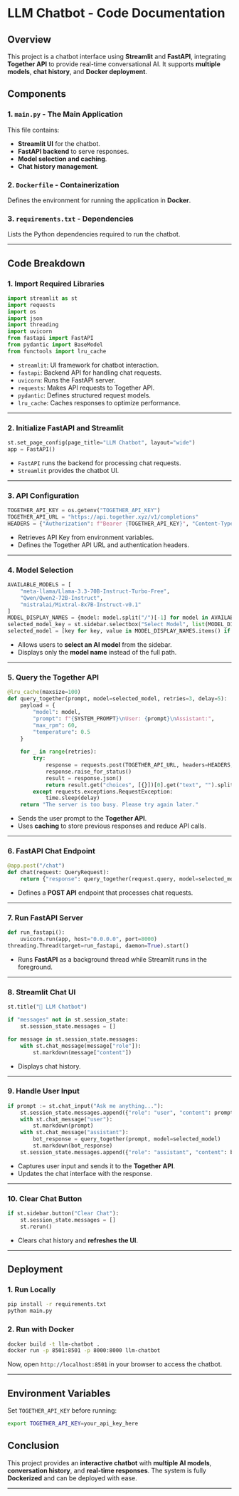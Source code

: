 # LLM Chatbot - Code Documentation

## Overview
This project is a chatbot interface using **Streamlit** and **FastAPI**, integrating **Together API** to provide real-time conversational AI. It supports **multiple models**, **chat history**, and **Docker deployment**.

## Components

### 1. `main.py` - The Main Application
This file contains:
- **Streamlit UI** for the chatbot.
- **FastAPI backend** to serve responses.
- **Model selection and caching**.
- **Chat history management**.

### 2. `Dockerfile` - Containerization
Defines the environment for running the application in **Docker**.

### 3. `requirements.txt` - Dependencies
Lists the Python dependencies required to run the chatbot.

---

## Code Breakdown

### **1. Import Required Libraries**
```python
import streamlit as st
import requests
import os
import json
import threading
import uvicorn
from fastapi import FastAPI
from pydantic import BaseModel
from functools import lru_cache
```

- `streamlit`: UI framework for chatbot interaction.
- `fastapi`: Backend API for handling chat requests.
- `uvicorn`: Runs the FastAPI server.
- `requests`: Makes API requests to Together API.
- `pydantic`: Defines structured request models.
- `lru_cache`: Caches responses to optimize performance.

---

### **2. Initialize FastAPI and Streamlit**
```python
st.set_page_config(page_title="LLM Chatbot", layout="wide")
app = FastAPI()
```
- `FastAPI` runs the backend for processing chat requests.
- `Streamlit` provides the chatbot UI.

---

### **3. API Configuration**
```python
TOGETHER_API_KEY = os.getenv("TOGETHER_API_KEY")
TOGETHER_API_URL = "https://api.together.xyz/v1/completions"
HEADERS = {"Authorization": f"Bearer {TOGETHER_API_KEY}", "Content-Type": "application/json"}
```
- Retrieves API Key from environment variables.
- Defines the Together API URL and authentication headers.

---

### **4. Model Selection**
```python
AVAILABLE_MODELS = [
    "meta-llama/Llama-3.3-70B-Instruct-Turbo-Free",
    "Qwen/Qwen2-72B-Instruct",
    "mistralai/Mixtral-8x7B-Instruct-v0.1"
]
MODEL_DISPLAY_NAMES = {model: model.split("/")[-1] for model in AVAILABLE_MODELS}
selected_model_key = st.sidebar.selectbox("Select Model", list(MODEL_DISPLAY_NAMES.values()), index=0)
selected_model = [key for key, value in MODEL_DISPLAY_NAMES.items() if value == selected_model_key][0]
```
- Allows users to **select an AI model** from the sidebar.
- Displays only the **model name** instead of the full path.

---

### **5. Query the Together API**
```python
@lru_cache(maxsize=100)
def query_together(prompt, model=selected_model, retries=3, delay=5):
    payload = {
        "model": model,
        "prompt": f"{SYSTEM_PROMPT}\nUser: {prompt}\nAssistant:",
        "max_rpm": 60,
        "temperature": 0.5
    }
    
    for _ in range(retries):
        try:
            response = requests.post(TOGETHER_API_URL, headers=HEADERS, json=payload)
            response.raise_for_status()
            result = response.json()
            return result.get("choices", [{}])[0].get("text", "").split("User", 1)[0].strip()
        except requests.exceptions.RequestException:
            time.sleep(delay)
    return "The server is too busy. Please try again later."
```
- Sends the user prompt to the **Together API**.
- Uses **caching** to store previous responses and reduce API calls.

---

### **6. FastAPI Chat Endpoint**
```python
@app.post("/chat")
def chat(request: QueryRequest):
    return {"response": query_together(request.query, model=selected_model)}
```
- Defines a **POST API** endpoint that processes chat requests.

---

### **7. Run FastAPI Server**
```python
def run_fastapi():
    uvicorn.run(app, host="0.0.0.0", port=8000)
threading.Thread(target=run_fastapi, daemon=True).start()
```
- Runs **FastAPI** as a background thread while Streamlit runs in the foreground.

---

### **8. Streamlit Chat UI**
```python
st.title("🤖 LLM Chatbot")

if "messages" not in st.session_state:
    st.session_state.messages = []

for message in st.session_state.messages:
    with st.chat_message(message["role"]):
        st.markdown(message["content"])
```
- Displays chat history.

---

### **9. Handle User Input**
```python
if prompt := st.chat_input("Ask me anything..."):
    st.session_state.messages.append({"role": "user", "content": prompt})
    with st.chat_message("user"):
        st.markdown(prompt)
    with st.chat_message("assistant"):
        bot_response = query_together(prompt, model=selected_model)
        st.markdown(bot_response)
    st.session_state.messages.append({"role": "assistant", "content": bot_response})
```
- Captures user input and sends it to the **Together API**.
- Updates the chat interface with the response.

---

### **10. Clear Chat Button**
```python
if st.sidebar.button("Clear Chat"):
    st.session_state.messages = []
    st.rerun()
```
- Clears chat history and **refreshes the UI**.

---

## **Deployment**

### **1. Run Locally**
```sh
pip install -r requirements.txt
python main.py
```

### **2. Run with Docker**
```sh
docker build -t llm-chatbot .
docker run -p 8501:8501 -p 8000:8000 llm-chatbot
```

Now, open `http://localhost:8501` in your browser to access the chatbot.

---

## **Environment Variables**
Set `TOGETHER_API_KEY` before running:
```sh
export TOGETHER_API_KEY=your_api_key_here
```

## **Conclusion**
This project provides an **interactive chatbot** with **multiple AI models**, **conversation history**, and **real-time responses**. The system is fully **Dockerized** and can be deployed with ease.

---
